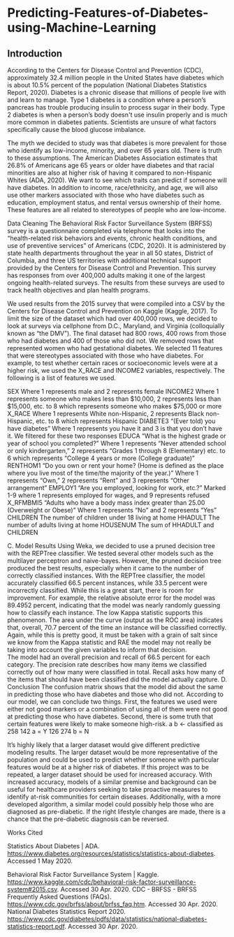 # Predicting-Features-of-Diabetes-using-Machine-Learning

## Introduction
According to the Centers for Disease Control and Prevention (CDC), approximately 32.4 
million people in the United States have diabetes which is about 10.5% percent of the population (National Diabetes Statistics Report, 2020). Diabetes is a chronic disease that millions of people live with and learn to manage. Type 1 diabetes is a condition where a person’s pancreas has trouble producing insulin to process sugar in their body. Type 2 diabetes is when a person’s body doesn't use insulin properly and is much more common in diabetes patients. Scientists are unsure of what factors specifically cause the blood glucose imbalance. 

The myth we decided to study was that diabetes is more prevalent for those who identify as low-income, minority, and over 65 years old. There is truth to these assumptions. The American Diabetes Association estimates that 26.8% of Americans age 65 years or older have diabetes and that racial minorities are also at higher risk of having it compared to non-Hispanic Whites (ADA, 2020). We want to see which traits can predict if someone will have diabetes. In addition to income, race/ethnicity, and age, we will also use other markers associated with those who have diabetes such as education, employment status, and rental versus ownership of their home. These features are all related to stereotypes of people who are low-income. 

Data Cleaning 
The Behavioral Risk Factor Surveillance System (BRFSS) survey is a questionnaire completed via telephone that looks into the “health-related risk behaviors and events, chronic health conditions, and use of preventive services” of Americans (CDC, 2020). It is administered by state health departments throughout the year in all 50 states, District of Columbia, and three US territories with additional technical support provided by the Centers for Disease Control and Prevention. This survey has responses from over 400,000 adults making it one of the largest ongoing health-related surveys. The results from these surveys are used to track health objectives and plan health programs. 

We used results from the 2015 survey that were compiled into a CSV by the Centers for Disease Control and Prevention on Kaggle (Kaggle, 2017). To limit the size of the dataset which had over 400,000 rows, we decided to look at surveys via cellphone from D.C., Maryland,  and Virginia (colloquially known as “the DMV”). The final dataset had 800 rows, 400 rows from those who had diabetes and 400 of those who did not. We removed rows that represented women who had gestational diabetes. We selected 11 features that were stereotypes associated with those who have diabetes. For example, to test whether certain races or socioeconomic levels were at a higher risk, we used the X_RACE and INCOME2 variables, respectively. The following is a list of features we used. 

SEX
Where 1 represents male and 2 represents female
INCOME2 
Where 1 represents someone who makes less than $10,000, 2 represents less than $15,000, etc. to 8 which represents someone who makes $75,000 or more
X_RACE 
Where 1 represents White non-Hispanic, 2 represents Black non-Hispanic, etc. to 8 which represents Hispanic
DIABETE3 
“(Ever told) you have diabetes”
Where 1 represents you have it and 3 is that you don’t have it. We filtered for these two responses 
EDUCA 
“What is the highest grade or year of school you completed?”
Where 1 represents “Never attended school or only kindergarten,” 2 represents “Grades 1 through 8 (Elementary) etc. to 6 which represents “College 4 years or more (College graduate)” 
RENTHOM1 
“Do you own or rent your home? (Home is defined as the place where you live most of the time/the majority of the year.)”
Where 1 represents “Own,” 2 represents “Rent” and 3 represents “Other arrangement”
EMPLOY1
“Are you employed, looking for work, etc.?”
Marked 1-9 where 1 represents employed for wages, and 9 represents refused
X_RFMBMI5
“Adults who have a body mass index greater than 25.00 (Overweight or Obese)”
Where 1 represents “No” and 2 represents “Yes”
CHILDREN
The number of children under 18 living at home
HHADULT
The number of adults living at home
HOUSENUM
The sum of HHADULT and CHILDREN

C. Model Results 
Using Weka, we decided to use a pruned decision tree with the REPTree classifier. We tested several other models such as the multilayer perceptron and naive-bayes. However, the pruned decision tree produced the best results, especially when it came to the number of correctly classified instances. 
With the REPTree classifier, the model accurately classified 66.5 percent instances, while 33.5 percent were incorrectly classified. While this is a great start, there is room for improvement. For example, the relative absolute error for the model was 89.4952 percent, indicating that the model was nearly randomly guessing how to classify each instance. The low Kappa statistic supports this phenomenon. The area under the curve (output as the ROC area) indicates that, overall, 70.7 percent of the time an instance will be classified correctly. Again, while this is pretty good, it must be taken with a grain of salt since we know from the Kappa statistic and RAE the model may not really be taking into account the given variables to inform that decision.  
The model had an overall precision and recall of 66.5 percent for each category. The precision rate describes how many items we classified correctly out of how many were classified in total. Recall asks how many of the items that should have been classified did the model actually capture. 
D. Conclusion 
The confusion matrix shows that the model did about the same in predicting those who have diabetes and those who did not. According to our model, we can conclude two things. First, the features we used were either not good markers or a combination of using all of them were not good at predicting those who have diabetes. Second, there is some truth that certain features were likely to make someone high-risk. 
a
b
← classified as
258
142
a = Y
126
274
b = N


It’s highly likely that a larger dataset would give different predictive modeling results. The larger dataset would be more representative of the population and could be used to predict whether someone with particular features would be at a higher risk of diabetes. If this project was to be repeated, a larger dataset should be used for increased accuracy. With increased accuracy, models of a similar premise and background can be useful for healthcare providers seeking to take proactive measures to identify at-risk communities for certain diseases. Additionally, with a more developed algorithm, a similar model could possibly help those who are diagnosed as pre-diabetic. If the right lifestyle changes are made, there is a chance that the pre-diabetic diagnosis can be reversed.


Works Cited

Statistics About Diabetes | ADA. https://www.diabetes.org/resources/statistics/statistics-about-diabetes. Accessed 1 May 2020.

Behavioral Risk Factor Surveillance System | Kaggle. https://www.kaggle.com/cdc/behavioral-risk-factor-surveillance-system#2015.csv. Accessed 30 Apr. 2020.
CDC - BRFSS - BRFSS Frequently Asked Questions (FAQs). https://www.cdc.gov/brfss/about/brfss_faq.htm. Accessed 30 Apr. 2020.
National Diabetes Statistics Report 2020.
        https://www.cdc.gov/diabetes/pdfs/data/statistics/national-diabetes-statistics-report.pdf. 
        Accessed 30 Apr. 2020.   

